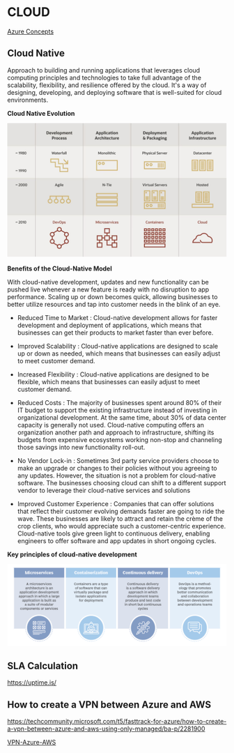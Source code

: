 # CLOUD

[Azure Concepts](azure/ReadMe.md)

## Cloud Native

Approach to building and running applications that leverages cloud computing principles and technologies to take full advantage of the scalability, flexibility, and resilience offered by the cloud. It's a way of designing, developing, and deploying software that is well-suited for cloud environments.

**Cloud Native Evolution**

![](images/cloud-native-evolution.png)

**Benefits of the Cloud-Native Model**

With cloud-native development, updates and new functionality can be pushed live whenever a new feature is ready with no disruption to app performance. Scaling up or down becomes quick, allowing businesses to better utilize resources and tap into customer needs in the blink of an eye.

- Reduced Time to Market : Cloud-native development allows for faster development and deployment of applications, which means that businesses can get their products to market faster than ever before.

- Improved Scalability : Cloud-native applications are designed to scale up or down as needed, which means that businesses can easily adjust to meet customer demand.

- Increased Flexibility : Cloud-native applications are designed to be flexible, which means that businesses can easily adjust to meet customer demand.

- Reduced Costs : The majority of businesses spent around 80% of their IT budget to support the existing infrastructure instead of investing in organizational development. At the same time, about 30% of data center capacity is generally not used. Cloud-native computing offers an organization another path and approach to infrastructure, shifting its budgets from expensive ecosystems working non-stop and channeling those savings into new functionality roll-out.

- No Vendor Lock-in : Sometimes 3rd party service providers choose to make an upgrade or changes to their policies without you agreeing to any updates. However, the situation is not a problem for cloud-native software. The businesses choosing cloud can shift to a different support vendor to leverage their cloud-native services and solutions

- Improved Customer Experience : Companies that can offer solutions that reflect their customer evolving demands faster are going to ride the wave. These businesses are likely to attract and retain the crème of the crop clients, who would appreciate such a customer-centric experience. Cloud-native tools give green light to continuous delivery, enabling engineers to offer software and app updates in short ongoing cycles.

**Key principles of cloud-native development**

![](images/cloud-native-principles.png)

## SLA Calculation

https://uptime.is/

## How to create a VPN between Azure and AWS

https://techcommunity.microsoft.com/t5/fasttrack-for-azure/how-to-create-a-vpn-between-azure-and-aws-using-only-managed/ba-p/2281900

[VPN-Azure-AWS](./images/aws-azure-vpn/VPN-Azure-AWS.pdf)
